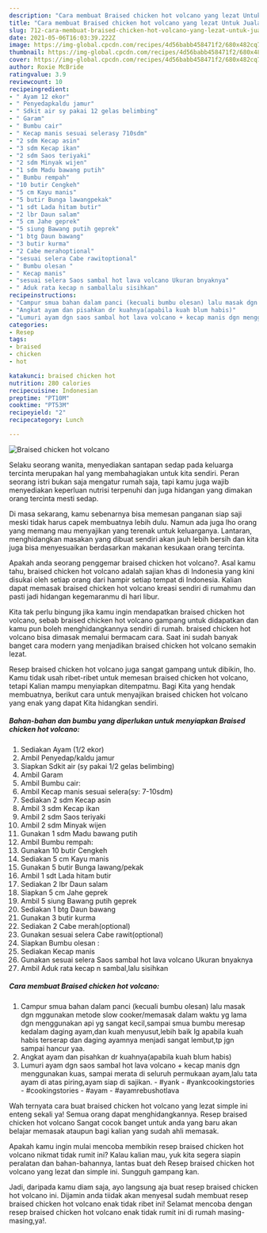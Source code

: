 ```yaml
---
description: "Cara membuat Braised chicken hot volcano yang lezat Untuk Jualan"
title: "Cara membuat Braised chicken hot volcano yang lezat Untuk Jualan"
slug: 712-cara-membuat-braised-chicken-hot-volcano-yang-lezat-untuk-jualan
date: 2021-05-06T16:03:39.222Z
image: https://img-global.cpcdn.com/recipes/4d56babb458471f2/680x482cq70/braised-chicken-hot-volcano-foto-resep-utama.jpg
thumbnail: https://img-global.cpcdn.com/recipes/4d56babb458471f2/680x482cq70/braised-chicken-hot-volcano-foto-resep-utama.jpg
cover: https://img-global.cpcdn.com/recipes/4d56babb458471f2/680x482cq70/braised-chicken-hot-volcano-foto-resep-utama.jpg
author: Roxie McBride
ratingvalue: 3.9
reviewcount: 10
recipeingredient:
- " Ayam 12 ekor"
- " Penyedapkaldu jamur"
- " Sdkit air sy pakai 12 gelas belimbing"
- " Garam"
- " Bumbu cair"
- " Kecap manis sesuai selerasy 710sdm"
- "2 sdm Kecap asin"
- "3 sdm Kecap ikan"
- "2 sdm Saos teriyaki"
- "2 sdm Minyak wijen"
- "1 sdm Madu bawang putih"
- " Bumbu rempah"
- "10 butir Cengkeh"
- "5 cm Kayu manis"
- "5 butir Bunga lawangpekak"
- "1 sdt Lada hitam butir"
- "2 lbr Daun salam"
- "5 cm Jahe geprek"
- "5 siung Bawang putih geprek"
- "1 btg Daun bawang"
- "3 butir kurma"
- "2 Cabe merahoptional"
- "sesuai selera Cabe rawitoptional"
- " Bumbu olesan "
- " Kecap manis"
- "sesuai selera Saos sambal hot lava volcano Ukuran bnyaknya"
- " Aduk rata kecap n samballalu sisihkan"
recipeinstructions:
- "Campur smua bahan dalam panci (kecuali bumbu olesan) lalu masak dgn mggunakan metode slow cooker/memasak dalam waktu yg lama dgn menggunakan api yg sangat kecil,sampai smua bumbu meresap kedalam daging ayam,dan kuah menyusut,lebih baik lg apabila kuah habis terserap dan daging ayamnya menjadi sangat lembut,tp jgn sampai hancur yaa."
- "Angkat ayam dan pisahkan dr kuahnya(apabila kuah blum habis)"
- "Lumuri ayam dgn saos sambal hot lava volcano + kecap manis dgn menggunakan kuas, sampai merata di seluruh permukaan ayam,lalu tata ayam di atas piring,ayam siap di sajikan. #yank #yankcookingstories #cookingstories #ayam #ayamrebushotlava"
categories:
- Resep
tags:
- braised
- chicken
- hot

katakunci: braised chicken hot 
nutrition: 280 calories
recipecuisine: Indonesian
preptime: "PT10M"
cooktime: "PT53M"
recipeyield: "2"
recipecategory: Lunch

---
```



![Braised chicken hot volcano](https://img-global.cpcdn.com/recipes/4d56babb458471f2/680x482cq70/braised-chicken-hot-volcano-foto-resep-utama.jpg)

Selaku seorang wanita, menyediakan santapan sedap pada keluarga tercinta merupakan hal yang membahagiakan untuk kita sendiri. Peran seorang istri bukan saja mengatur rumah saja, tapi kamu juga wajib menyediakan keperluan nutrisi terpenuhi dan juga hidangan yang dimakan orang tercinta mesti sedap.

Di masa  sekarang, kamu sebenarnya bisa memesan panganan siap saji meski tidak harus capek membuatnya lebih dulu. Namun ada juga lho orang yang memang mau menyajikan yang terenak untuk keluarganya. Lantaran, menghidangkan masakan yang dibuat sendiri akan jauh lebih bersih dan kita juga bisa menyesuaikan berdasarkan makanan kesukaan orang tercinta. 



Apakah anda seorang penggemar braised chicken hot volcano?. Asal kamu tahu, braised chicken hot volcano adalah sajian khas di Indonesia yang kini disukai oleh setiap orang dari hampir setiap tempat di Indonesia. Kalian dapat memasak braised chicken hot volcano kreasi sendiri di rumahmu dan pasti jadi hidangan kegemaranmu di hari libur.

Kita tak perlu bingung jika kamu ingin mendapatkan braised chicken hot volcano, sebab braised chicken hot volcano gampang untuk didapatkan dan kamu pun boleh menghidangkannya sendiri di rumah. braised chicken hot volcano bisa dimasak memalui bermacam cara. Saat ini sudah banyak banget cara modern yang menjadikan braised chicken hot volcano semakin lezat.

Resep braised chicken hot volcano juga sangat gampang untuk dibikin, lho. Kamu tidak usah ribet-ribet untuk memesan braised chicken hot volcano, tetapi Kalian mampu menyiapkan ditempatmu. Bagi Kita yang hendak membuatnya, berikut cara untuk menyajikan braised chicken hot volcano yang enak yang dapat Kita hidangkan sendiri.

<!--inarticleads1-->

##### Bahan-bahan dan bumbu yang diperlukan untuk menyiapkan Braised chicken hot volcano:

1. Sediakan  Ayam (1/2 ekor)
1. Ambil  Penyedap/kaldu jamur
1. Siapkan  Sdkit air (sy pakai 1/2 gelas belimbing)
1. Ambil  Garam
1. Ambil  Bumbu cair:
1. Ambil  Kecap manis sesuai selera(sy: 7-10sdm)
1. Sediakan 2 sdm Kecap asin
1. Ambil 3 sdm Kecap ikan
1. Ambil 2 sdm Saos teriyaki
1. Ambil 2 sdm Minyak wijen
1. Gunakan 1 sdm Madu bawang putih
1. Ambil  Bumbu rempah:
1. Gunakan 10 butir Cengkeh
1. Sediakan 5 cm Kayu manis
1. Gunakan 5 butir Bunga lawang/pekak
1. Ambil 1 sdt Lada hitam butir
1. Sediakan 2 lbr Daun salam
1. Siapkan 5 cm Jahe geprek
1. Ambil 5 siung Bawang putih geprek
1. Sediakan 1 btg Daun bawang
1. Gunakan 3 butir kurma
1. Sediakan 2 Cabe merah(optional)
1. Gunakan sesuai selera Cabe rawit(optional)
1. Siapkan  Bumbu olesan :
1. Sediakan  Kecap manis
1. Gunakan sesuai selera Saos sambal hot lava volcano Ukuran bnyaknya
1. Ambil  Aduk rata kecap n sambal,lalu sisihkan




<!--inarticleads2-->

##### Cara membuat Braised chicken hot volcano:

1. Campur smua bahan dalam panci (kecuali bumbu olesan) lalu masak dgn mggunakan metode slow cooker/memasak dalam waktu yg lama dgn menggunakan api yg sangat kecil,sampai smua bumbu meresap kedalam daging ayam,dan kuah menyusut,lebih baik lg apabila kuah habis terserap dan daging ayamnya menjadi sangat lembut,tp jgn sampai hancur yaa.
1. Angkat ayam dan pisahkan dr kuahnya(apabila kuah blum habis)
1. Lumuri ayam dgn saos sambal hot lava volcano + kecap manis dgn menggunakan kuas, sampai merata di seluruh permukaan ayam,lalu tata ayam di atas piring,ayam siap di sajikan. - #yank - #yankcookingstories - #cookingstories - #ayam - #ayamrebushotlava




Wah ternyata cara buat braised chicken hot volcano yang lezat simple ini enteng sekali ya! Semua orang dapat menghidangkannya. Resep braised chicken hot volcano Sangat cocok banget untuk anda yang baru akan belajar memasak ataupun bagi kalian yang sudah ahli memasak.

Apakah kamu ingin mulai mencoba membikin resep braised chicken hot volcano nikmat tidak rumit ini? Kalau kalian mau, yuk kita segera siapin peralatan dan bahan-bahannya, lantas buat deh Resep braised chicken hot volcano yang lezat dan simple ini. Sungguh gampang kan. 

Jadi, daripada kamu diam saja, ayo langsung aja buat resep braised chicken hot volcano ini. Dijamin anda tiidak akan menyesal sudah membuat resep braised chicken hot volcano enak tidak ribet ini! Selamat mencoba dengan resep braised chicken hot volcano enak tidak rumit ini di rumah masing-masing,ya!.

